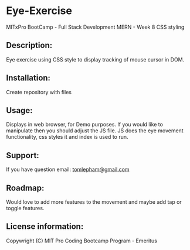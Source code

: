 # Eye-Exercise
MITxPro BootCamp - Full Stack Development MERN - Week 8 CSS styling 

## Description: 
Eye exercise using CSS style to display tracking of mouse cursor in DOM.

## Installation: 
Create repository with files

## Usage: 
Displays in web browser, for Demo purposes. If you would like to manipulate then you should adjust the JS file. JS does the eye movement functionality, css styles it and index is used to run.

## Support: 
If you have question email: tomlepham@gmail.com

## Roadmap: 
Would love to add more features to the movement and maybe add tap or toggle features.

## License information:
Copywright (C) MIT Pro Coding Bootcamp Program - Emeritus
